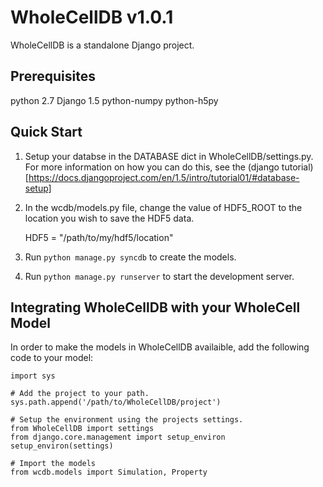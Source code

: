 # WholeCellDB v1.0.1

WholeCellDB is a standalone Django project.

## Prerequisites

python 2.7
Django 1.5
python-numpy
python-h5py


## Quick Start

1. Setup your databse in the DATABASE dict in WholeCellDB/settings.py. For more information on how you can do this, see the (django tutorial)[https://docs.djangoproject.com/en/1.5/intro/tutorial01/#database-setup]

2. In the wcdb/models.py file, change the value of HDF5_ROOT to the location you wish to save the HDF5 data.

	HDF5 = "/path/to/my/hdf5/location"

3. Run `python manage.py syncdb` to create the models. 

4. Run `python manage.py runserver` to start the development server.

## Integrating WholeCellDB with your WholeCell Model
In order to make the models in WholeCellDB availaible, add the following code to your model:

    import sys

    # Add the project to your path.
    sys.path.append('/path/to/WholeCellDB/project')

    # Setup the environment using the projects settings.
    from WholeCellDB import settings
    from django.core.management import setup_environ
    setup_environ(settings)

    # Import the models
    from wcdb.models import Simulation, Property
